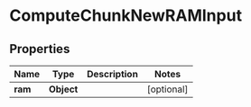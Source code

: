 
# ComputeChunkNewRAMInput

## Properties
Name | Type | Description | Notes
------------ | ------------- | ------------- | -------------
**ram** | **Object** |  |  [optional]




